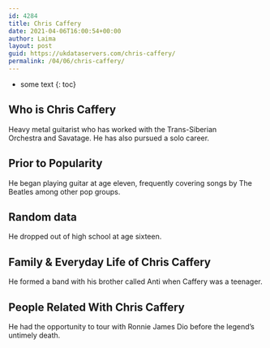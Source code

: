 ```yaml
---
id: 4284
title: Chris Caffery
date: 2021-04-06T16:00:54+00:00
author: Laima
layout: post
guid: https://ukdataservers.com/chris-caffery/
permalink: /04/06/chris-caffery/
---
```


* some text
{: toc}


## Who is Chris Caffery
                  
                  
                  
Heavy metal guitarist who has worked with the Trans-Siberian Orchestra and Savatage. He has also pursued a solo career.
                  
              
            
              
            
                
                
                
## Prior to Popularity
                  
                  
                  
He began playing guitar at age eleven, frequently covering songs by The Beatles among other pop groups.
                  
              
            
              
            
                
                
                
## Random data
                  
                  
                  
He dropped out of high school at age sixteen.
                  
              
            
              
            
                
                
                
## Family & Everyday Life of Chris Caffery
                  
                  
                  
He formed a band with his brother called Anti when Caffery was a teenager.
                  
              
            
              
            
                
                
                
## People Related With Chris Caffery
                  
                  
                  
He had the opportunity to tour with Ronnie James Dio before the legend&#8217;s untimely death.
                  
              
            
              
            
                
              
            
              
              
            
            
              
            
          
          
          